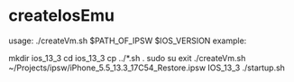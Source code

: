 # createIosEmu
usage:
./createVm.sh $PATH_OF_IPSW $IOS_VERSION
example:

mkdir ios_13_3
cd ios_13_3
cp ../*.sh .
sudo su
exit
./createVm.sh ~/Projects/ipsw/iPhone_5.5_13.3_17C54_Restore.ipsw IOS_13_3
./startup.sh
